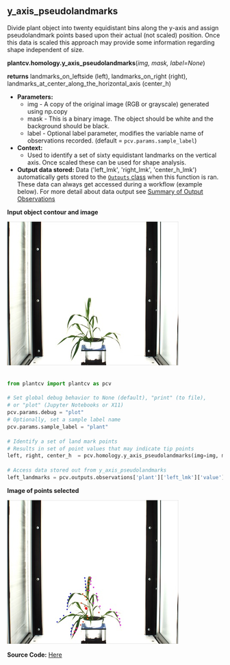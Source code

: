 ## y_axis_pseudolandmarks

Divide plant object into twenty equidistant bins along the y-axis and assign pseudolandmark points based upon their 
actual (not scaled) position. Once this data is scaled this approach may provide some information regarding shape 
independent of size.

**plantcv.homology.y_axis_pseudolandmarks**(*img, mask, label=None*)

**returns** landmarks_on_leftside (left), landmarks_on_right (right), landmarks_at_center_along_the_horizontal_axis (center_h)

- **Parameters:**
    - img - A copy of the original image (RGB or grayscale) generated using np.copy
    - mask - This is a binary image. The object should be white and the background should be black.
    - label - Optional label parameter, modifies the variable name of observations recorded. (default = `pcv.params.sample_label`)
- **Context:**
    - Used to identify a set of sixty equidistant landmarks on the vertical axis. Once scaled these can be used for shape analysis.
- **Output data stored:** Data ('left_lmk', 'right_lmk', 'center_h_lmk') automatically gets stored to the [`Outputs` class](outputs.md) when this function is ran. 
    These data can always get accessed during a workflow (example below). For more detail about data output see [Summary of Output Observations](output_measurements.md#summary-of-output-observations)

**Input object contour and image**

![Screenshot](img/documentation_images/y_axis_pseudolandmarks/ypl_example_image.jpg)

```python

from plantcv import plantcv as pcv

# Set global debug behavior to None (default), "print" (to file), 
# or "plot" (Jupyter Notebooks or X11)
pcv.params.debug = "plot"
# Optionally, set a sample label name
pcv.params.sample_label = "plant"

# Identify a set of land mark points
# Results in set of point values that may indicate tip points
left, right, center_h  = pcv.homology.y_axis_pseudolandmarks(img=img, mask=mask)

# Access data stored out from y_axis_pseudolandmarks
left_landmarks = pcv.outputs.observations['plant']['left_lmk']['value']

```

**Image of points selected**

![Screenshot](img/documentation_images/y_axis_pseudolandmarks/yap_output.jpg)

**Source Code:** [Here](https://github.com/danforthcenter/plantcv/blob/main/plantcv/plantcv/homology/y_axis_pseudolandmarks.py)
